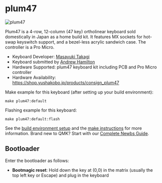 # plum47

![plum47](https://i.imgur.com/t3rjsWIh.png)

Plum47 is a 4-row, 12-column (47 key) ortholinear keyboard sold domestically in Japan as a 
home build kit.  It features MX sockets for hot-swap keyswitch support, and a bezel-less
acrylic sandwich case.  The controller is a Pro Micro.

* Keyboard Developer: [Masayuki Takagi](https://github.com/takagi)
* Keyboard submitted by [Andrew Hamilton](https://github.com/awh_tokyo)
* Hardware Supported: plum47 keyboard kit including PCB and Pro Micro controller
* Hardware Availability: https://shop.yushakobo.jp/products/consign_plum47

Make example for this keyboard (after setting up your build environment):

    make plum47:default

Flashing example for this keyboard:

    make plum47:default:flash

See the [build environment setup](https://docs.qmk.fm/#/getting_started_build_tools) and the [make instructions](https://docs.qmk.fm/#/getting_started_make_guide) for more information. Brand new to QMK? Start with our [Complete Newbs Guide](https://docs.qmk.fm/#/newbs).

## Bootloader

Enter the bootloader as follows:

* **Bootmagic reset**: Hold down the key at (0,0) in the matrix (usually the top left key or Escape) and plug in the keyboard
